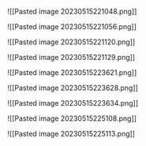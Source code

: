 
![[Pasted image 20230515221048.png]]

![[Pasted image 20230515221056.png]]


![[Pasted image 20230515221120.png]]

![[Pasted image 20230515221129.png]]


![[Pasted image 20230515223621.png]]

![[Pasted image 20230515223628.png]]

![[Pasted image 20230515223634.png]]

![[Pasted image 20230515225108.png]]

![[Pasted image 20230515225113.png]]